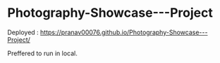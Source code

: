 # Photography-Showcase---Project
Deployed : https://pranav00076.github.io/Photography-Showcase---Project/

Preffered to run in local.
